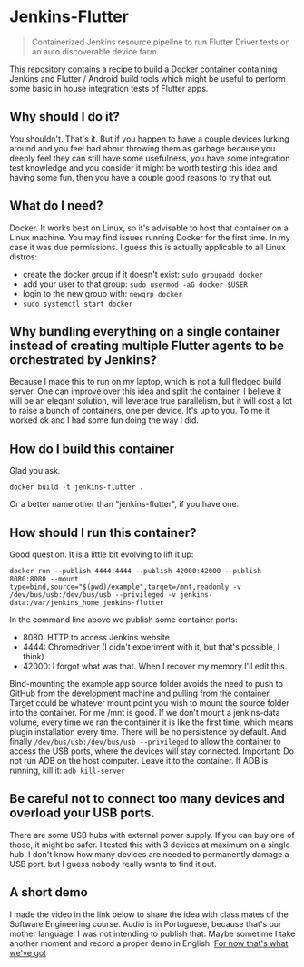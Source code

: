 # Jenkins-Flutter

> Containerized Jenkins resource pipeline to run Flutter Driver tests on an auto discoverable device farm.

This repository contains a recipe to build a Docker container containing Jenkins and Flutter / Android build tools
which might be useful to perform some basic in house integration tests of Flutter apps.

## Why should I do it?

You shouldn't. That's it.
But if you happen to have a couple devices lurking around and you feel bad about throwing them as garbage because 
you deeply feel they can still have some usefulness, you have some integration test knowledge and you consider it
might be worth testing this idea and having some fun, then you have a couple good reasons to try that out.

## What do I need?
Docker. It works best on Linux, so it's advisable to host that container on a Linux machine.
You may find issues running Docker for the first time. In my case it was due permissions. 
I guess this is actually applicable to all Linux distros:
- create the docker group if it doesn't exist: `sudo groupadd docker`
- add your user to that group: `sudo usermod -aG docker $USER`
- login to the new group with: `newgrp docker` 
- `sudo systemctl start docker`


## Why bundling everything on a single container instead of creating multiple Flutter agents to be orchestrated by Jenkins?
Because I made this to run on my laptop, which is not a full fledged build server. One can improve over this idea and split the container.
I believe it will be an elegant solution, will leverage true parallelism, but it will cost a lot to raise a bunch of containers, one per device.
It's up to you. To me it worked ok and I had some fun doing the way I did.

## How do I build this container
Glad you ask.
```
docker build -t jenkins-flutter .
```
Or a better name other than "jenkins-flutter", if you have one.

## How should I run this container?
Good question. It is a little bit evolving to lift it up:
```shell
docker run --publish 4444:4444 --publish 42000:42000 --publish 8080:8080 --mount type=bind,source="$(pwd)/example",target=/mnt,readonly -v /dev/bus/usb:/dev/bus/usb --privileged -v jenkins-data:/var/jenkins_home jenkins-flutter
```

In the command line above we publish some container ports:
- 8080: HTTP to access Jenkins website
- 4444: Chromedriver (I didn't experiment with it, but that's possible, I think)
- 42000: I forgot what was that. When I recover my memory I'll edit this.

Bind-mounting the example app source folder avoids the need to push to GitHub from the development machine and pulling from the container. Target could be
whatever mount point you wish to mount the source folder into the container. For me /mnt is good.
If we don't mount a jenkins-data volume, every time we ran the container it is like the first time, which means plugin installation every time. There will be no persistence by default.
And finally `/dev/bus/usb:/dev/bus/usb --privileged` to allow the container to access the USB ports, where the devices will stay connected.
Important: Do not run ADB on the host computer. Leave it to the container. 
If ADB is running, kill it: `adb kill-server`

## Be careful not to connect too many devices and overload your USB ports.
There are some USB hubs with external power supply. If you can buy one of those, it might be safer.
I tested this with 3 devices at maximum on a single hub. I don't know how many devices are needed to permanently damage a USB port, but I guess nobody really
wants to find it out.

## A short demo
I made the video in the link below to share the idea with class mates of the Software Engineering course.
Audio is in Portuguese, because that's our mother language.
I was not intending to publish that.
Maybe sometime I take another moment and record a proper demo in English.
[For now that's what we've got](https://youtu.be/uAcN9GsjdcQ)
